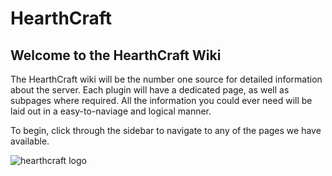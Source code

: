 # HearthCraft

## Welcome to the HearthCraft Wiki 



The HearthCraft wiki will be the number one source for detailed information about the server. Each plugin will have a dedicated page, as well as subpages where required. All the information you could ever need will be laid out in a easy-to-naviage and logical manner.

To begin, click through the sidebar to navigate to any of the pages we have available.


![hearthcraft logo](https://i.imgur.com/66c7q4k.png)






































